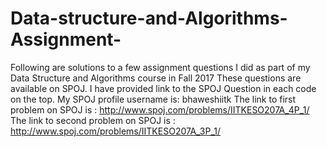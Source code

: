 # Data-structure-and-Algorithms-Assignment-
Following are solutions to a few assignment questions I did as part of my Data Structure and Algorithms course in Fall 2017
These questions are available on SPOJ. I have provided link to the SPOJ Question in each code on the top.
My SPOJ profile username is:  bhaweshiitk
The link to first problem on SPOJ is :
http://www.spoj.com/problems/IITKESO207A_4P_1/
The link to second problem on SPOJ is :
http://www.spoj.com/problems/IITKESO207A_3P_1/

